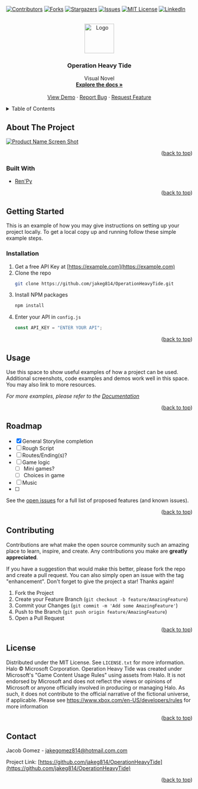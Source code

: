 <div id="top"></div>
<!--
*** Thanks for checking out the Best-README-Template. If you have a suggestion
*** that would make this better, please fork the repo and create a pull request
*** or simply open an issue with the tag "enhancement".
*** Don't forget to give the project a star!
*** Thanks again! Now go create something AMAZING! :D
-->

<!-- PROJECT SHIELDS -->
<!--
*** I'm using markdown "reference style" links for readability.
*** Reference links are enclosed in brackets [ ] instead of parentheses ( ).
*** See the bottom of this document for the declaration of the reference variables
*** for contributors-url, forks-url, etc. This is an optional, concise syntax you may use.
*** https://www.markdownguide.org/basic-syntax/#reference-style-links
-->
<!-- TODO: Add links here -->

[![Contributors][contributors-shield]][contributors-url]
[![Forks][forks-shield]][forks-url]
[![Stargazers][stars-shield]][stars-url]
[![Issues][issues-shield]][issues-url]
[![MIT License][license-shield]][license-url]
[![LinkedIn][linkedin-shield]][linkedin-url]

<!-- PROJECT LOGO -->
<br />
<div align="center">
  <a href="https://github.com/jakeg814/OperationHeavyTide">
    <img src="images/logo.png" alt="Logo" width="80" height="80">
  </a>

<h3 align="center">Operation Heavy Tide</h3>

  <p align="center">
    Visual Novel
    <br />
    <a href="https://github.com/jakeg814/OperationHeavyTide"><strong>Explore the docs »</strong></a>
    <br />
    <br />
    <a href="https://github.com/jakeg814/OperationHeavyTide">View Demo</a>
    ·
    <a href="https://github.com/jakeg814/OperationHeavyTide/issues">Report Bug</a>
    ·
    <a href="https://github.com/jakeg814/OperationHeavyTide/issues">Request Feature</a>
  </p>
</div>

<!-- TABLE OF CONTENTS -->
<details>
  <summary>Table of Contents</summary>
  <ol>
    <li>
      <a href="#about-the-project">About The Project</a>
      <ul>
        <li><a href="#built-with">Built With</a></li>
      </ul>
    </li>
    <li>
      <a href="#getting-started">Getting Started</a>
      <ul>
        <li><a href="#prerequisites">Prerequisites</a></li>
        <li><a href="#installation">Installation</a></li>
      </ul>
    </li>
    <li><a href="#usage">Usage</a></li>
    <li><a href="#roadmap">Roadmap</a></li>
    <li><a href="#contributing">Contributing</a></li>
    <li><a href="#license">License</a></li>
    <li><a href="#contact">Contact</a></li>
    <li><a href="#acknowledgments">Acknowledgments</a></li>
  </ol>
</details>

<!-- ABOUT THE PROJECT -->

## About The Project

<!-- TODO: Add screen shot here -->

[![Product Name Screen Shot][product-screenshot]](https://example.com)

<p align="right">(<a href="#top">back to top</a>)</p>

### Built With

- [Ren'Py](https://www.renpy.org)

<p align="right">(<a href="#top">back to top</a>)</p>

<!-- GETTING STARTED -->

## Getting Started

This is an example of how you may give instructions on setting up your project locally.
To get a local copy up and running follow these simple example steps.

<!-- FIXME: Add real installation here -->

### Installation

1. Get a free API Key at [https://example.com](https://example.com)
2. Clone the repo
   ```sh
   git clone https://github.com/jakeg814/OperationHeavyTide.git
   ```
3. Install NPM packages
   ```sh
   npm install
   ```
4. Enter your API in `config.js`
   ```js
   const API_KEY = "ENTER YOUR API";
   ```

<p align="right">(<a href="#top">back to top</a>)</p>

<!-- USAGE EXAMPLES -->

## Usage

Use this space to show useful examples of how a project can be used. Additional screenshots, code examples and demos work well in this space. You may also link to more resources.

_For more examples, please refer to the [Documentation](https://example.com)_

<p align="right">(<a href="#top">back to top</a>)</p>

<!-- ROADMAP -->

## Roadmap

- [x] General Storyline completion
- [ ] Rough Script
- [ ] Routes/Ending(s)?
- [ ] Game logic
  - [ ] Mini games?
  - [ ] Choices in game
- [ ] Music
- [ ]

See the [open issues](https://github.com/jakeg814/OperationHeavyTide/issues) for a full list of proposed features (and known issues).

<p align="right">(<a href="#top">back to top</a>)</p>

<!-- CONTRIBUTING -->

## Contributing

Contributions are what make the open source community such an amazing place to learn, inspire, and create. Any contributions you make are **greatly appreciated**.

If you have a suggestion that would make this better, please fork the repo and create a pull request. You can also simply open an issue with the tag "enhancement".
Don't forget to give the project a star! Thanks again!

1. Fork the Project
2. Create your Feature Branch (`git checkout -b feature/AmazingFeature`)
3. Commit your Changes (`git commit -m 'Add some AmazingFeature'`)
4. Push to the Branch (`git push origin feature/AmazingFeature`)
5. Open a Pull Request

<p align="right">(<a href="#top">back to top</a>)</p>

<!-- LICENSE -->

## License

Distributed under the MIT License. See `LICENSE.txt` for more information.
Halo © Microsoft Corporation. Operation Heavy Tide was created under Microsoft's "Game Content Usage Rules" using assets from Halo. It is not endorsed by Microsoft and does not reflect the views or opinions of Microsoft or anyone officially involved in producing or managing Halo. As such, it does not contribute to the official narrative of the fictional universe, if applicable. Please see https://www.xbox.com/en-US/developers/rules for more information

<p align="right">(<a href="#top">back to top</a>)</p>

<!-- CONTACT -->

## Contact

Jacob Gomez - jakegomez814@hotmail.com.com

Project Link: [https://github.com/jakeg814/OperationHeavyTide](https://github.com/jakeg814/OperationHeavyTide)

<p align="right">(<a href="#top">back to top</a>)</p>

<!-- MARKDOWN LINKS & IMAGES -->
<!-- https://www.markdownguide.org/basic-syntax/#reference-style-links -->

<!-- TODO: Fix these shields plz -->

[contributors-shield]: https://img.shields.io/github/contributors/jakeg814/OperationHeavyTide.svg?style=for-the-badge
[contributors-url]: https://github.com/jakeg814/OperationHeavyTide/graphs/contributors
[forks-shield]: https://img.shields.io/github/forks/jakeg814/OperationHeavyTide.svg?style=for-the-badge
[forks-url]: https://github.com/jakeg814/OperationHeavyTide/network/members
[stars-shield]: https://img.shields.io/github/stars/jakeg814/OperationHeavyTide.svg?style=for-the-badge
[stars-url]: https://github.com/jakeg814/OperationHeavyTide/stargazers
[issues-shield]: https://img.shields.io/github/issues/jakeg814/OperationHeavyTide.svg?style=for-the-badge
[issues-url]: https://github.com/jakeg814/OperationHeavyTide/issues
[license-shield]: https://img.shields.io/github/license/jakeg814/OperationHeavyTide.svg?style=for-the-badge
[license-url]: https://github.com/jakeg814/OperationHeavyTide/blob/master/LICENSE.txt
[linkedin-shield]: https://img.shields.io/badge/-LinkedIn-black.svg?style=for-the-badge&logo=linkedin&colorB=555
[linkedin-url]: https://linkedin.com/in/linkedin_username
[product-screenshot]: images/screenshot.png
